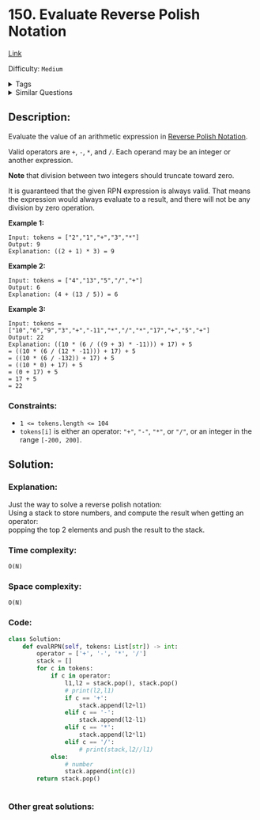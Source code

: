 # 150. Evaluate Reverse Polish Notation
[Link](https://leetcode.com/problems/evaluate-reverse-polish-notation/)

Difficulty: `Medium`

<details>
<summary> Tags</summary>

`Stack`
</details>

<details>
<summary> Similar Questions</summary>

[Basic Calculator](https://leetcode.com/problems/basic-calculator/)	`Hard`

[Expression Add Operators](https://leetcode.com/problems/expression-add-operators/)	`Hard`


</details>

## Description:  
Evaluate the value of an arithmetic expression in [Reverse Polish
Notation](http://en.wikipedia.org/wiki/Reverse_Polish_notation).

Valid operators are `+`, `-`, `*`, and `/`. Each operand may be an integer or
another expression.

**Note** that division between two integers should truncate toward zero.

It is guaranteed that the given RPN expression is always valid. That means the
expression would always evaluate to a result, and there will not be any
division by zero operation.



**Example 1:**

    
    
    Input: tokens = ["2","1","+","3","*"]
    Output: 9
    Explanation: ((2 + 1) * 3) = 9
    

**Example 2:**

    
    
    Input: tokens = ["4","13","5","/","+"]
    Output: 6
    Explanation: (4 + (13 / 5)) = 6
    

**Example 3:**

    
    
    Input: tokens = ["10","6","9","3","+","-11","*","/","*","17","+","5","+"]
    Output: 22
    Explanation: ((10 * (6 / ((9 + 3) * -11))) + 17) + 5
    = ((10 * (6 / (12 * -11))) + 17) + 5
    = ((10 * (6 / -132)) + 17) + 5
    = ((10 * 0) + 17) + 5
    = (0 + 17) + 5
    = 17 + 5
    = 22
    



### Constraints:

  * `1 <= tokens.length <= 104`
  * `tokens[i]` is either an operator: `"+"`, `"-"`, `"*"`, or `"/"`, or an integer in the range `[-200, 200]`.



## Solution:  


### Explanation:  

Just the way to solve a reverse polish notation:  
Using a stack to store numbers, and compute the result when getting an operator:  
popping the top 2 elements and push the result to the stack.

### Time complexity:
`O(N)`  

### Space complexity:
`O(N)`

### Code:  
```python
class Solution:
    def evalRPN(self, tokens: List[str]) -> int:
        operator = ['+', '-', '*', '/']
        stack = []
        for c in tokens:
            if c in operator:
                l1,l2 = stack.pop(), stack.pop()
                # print(l2,l1)
                if c == '+':
                    stack.append(l2+l1)
                elif c == '-':
                    stack.append(l2-l1)
                elif c == '*':
                    stack.append(l2*l1)
                elif c == '/':
                    # print(stack,l2//l1)
            else:
                # number
                stack.append(int(c))
        return stack.pop()
        
```


### Other great solutions:

